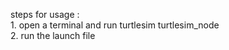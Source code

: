 steps for usage :  
    1. open a terminal and run turtlesim turtlesim_node   
    2. run the launch file
